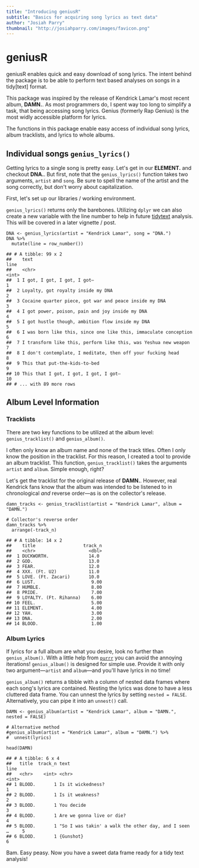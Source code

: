 ```yaml
---
title: "Introducing geniusR"
subtitle: "Basics for acquiring song lyrics as text data"
author: "Josiah Parry"
thumbnail: "http://josiahparry.com/images/favicon.png"
---
```


# geniusR

geniusR enables quick and easy download of song lyrics. The intent behind the package is to be able to perform text based analyses on songs in a tidy[text] format.

This package was inspired by the release of Kendrick Lamar's most recent album, **DAMN.**. As most programmers do, I spent way too long to simplify a task, that being accessing song lyrics. Genius (formerly Rap Genius) is the most widly accessible platform for lyrics.

<!--split-->

The functions in this package enable easy access of individual song lyrics, album tracklists, and lyrics to whole albums.

## Individual songs `genius_lyrics()`

Getting lyrics to a single song is pretty easy. Let's get in our **ELEMENT.** and checkout **DNA.**. But first, note that the `genius_lyrics()` function takes two arguments, `artist` and `song`. Be sure to spell the name of the artist and the song correctly, but don't worry about capitalization.

First, let's set up our libraries / working environment.



`genius_lyrics()` returns only the barebones. Utilizing `dplyr` we can also create a new variable with the line number to help in future [tidytext](https://github.com/juliasilge/tidytext) analysis. This will be covered in a later vignette / post.


<pre><code class="prettyprint ">DNA &lt;- genius_lyrics(artist = &quot;Kendrick Lamar&quot;, song = &quot;DNA.&quot;)
DNA %&gt;%
  mutate(line = row_number())</code></pre>



<pre><code>## # A tibble: 99 x 2
##    text                                                              line
##    &lt;chr&gt;                                                            &lt;int&gt;
##  1 I got, I got, I got, I got—                                          1
##  2 Loyalty, got royalty inside my DNA                                   2
##  3 Cocaine quarter piece, got war and peace inside my DNA               3
##  4 I got power, poison, pain and joy inside my DNA                      4
##  5 I got hustle though, ambition flow inside my DNA                     5
##  6 I was born like this, since one like this, immaculate conception     6
##  7 I transform like this, perform like this, was Yeshua new weapon      7
##  8 I don't contemplate, I meditate, then off your fucking head          8
##  9 This that put-the-kids-to-bed                                        9
## 10 This that I got, I got, I got, I got—                               10
## # ... with 89 more rows
</code></pre>

## Album Level Information

### Tracklists

There are two key functions to be utilized at the album level: `genius_tracklist()` and `genius_album()`.

I often only know an album name and none of the track titles. Often I only know the position in the tracklist. For this reason, I created a tool to provide an album tracklist. This function, `genius_tracklist()` takes the arguments `artist` and `album`. Simple enough, right?

Let's get the tracklist for the original release of **DAMN.**. However, real Kendrick fans know that the album was intended to be listened to in chronological *and* reverse order—as is on the collector's release.



<pre><code class="prettyprint ">damn_tracks &lt;- genius_tracklist(artist = &quot;Kendrick Lamar&quot;, album = &quot;DAMN.&quot;)

# Collector's reverse order
damn_tracks %&gt;%
  arrange(-track_n)</code></pre>



<pre><code>## # A tibble: 14 x 2
##    title                  track_n
##    &lt;chr&gt;                    &lt;dbl&gt;
##  1 DUCKWORTH.               14.0
##  2 GOD.                     13.0
##  3 FEAR.                    12.0
##  4 XXX. (Ft. U2)            11.0
##  5 LOVE. (Ft. Zacari)       10.0
##  6 LUST.                     9.00
##  7 HUMBLE.                   8.00
##  8 PRIDE.                    7.00
##  9 LOYALTY. (Ft. Rihanna)    6.00
## 10 FEEL.                     5.00
## 11 ELEMENT.                  4.00
## 12 YAH.                      3.00
## 13 DNA.                      2.00
## 14 BLOOD.                    1.00
</code></pre>

### Album Lyrics

If lyrics for a full album are what you desire, look no further than `genius_album()`. With a little help from [`purrr`](https://github.com/tidyverse/purrr) you can avoid the annoying iterations! `genius_album()` is designed for simple use. Provide it with only two argument—`artist` and `album`—and you'll have lyrics in no time!

`genius_album()` returns a tibble with a column of nested data frames where each song's lyrics are contained. Nesting the lyrics was done to have a less cluttered data frame. You can unnest the lyrics by setting `nested = FALSE`. Alternatively, you can pipe it into an `unnest()` call.



<pre><code class="prettyprint ">DAMN &lt;- genius_album(artist = &quot;Kendrick Lamar&quot;, album = &quot;DAMN.&quot;, nested = FALSE)

# Alternative method
#genius_album(artist = &quot;Kendrick Lamar&quot;, album = &quot;DAMN.&quot;) %&gt;%
#  unnest(lyrics)

head(DAMN)</code></pre>



<pre><code>## # A tibble: 6 x 4
##   title  track_n text                                                 line
##   &lt;chr&gt;    &lt;int&gt; &lt;chr&gt;                                               &lt;int&gt;
## 1 BLOOD.       1 Is it wickedness?                                       1
## 2 BLOOD.       1 Is it weakness?                                         2
## 3 BLOOD.       1 You decide                                              3
## 4 BLOOD.       1 Are we gonna live or die?                               4
## 5 BLOOD.       1 &quot;So I was takin' a walk the other day, and I seen …     5
## 6 BLOOD.       1 {Gunshot}                                               6
</code></pre>

Bam. Easy peasy. Now you have a sweet data frame ready for a tidy text analysis!
